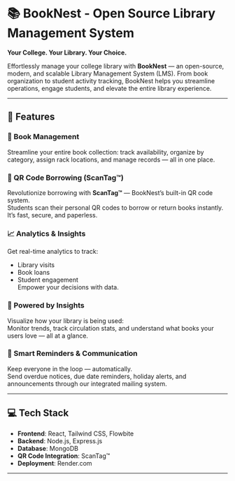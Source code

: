 # 📚 BookNest - Open Source Library Management System

**Your College. Your Library. Your Choice.**

Effortlessly manage your college library with **BookNest** — an open-source, modern, and scalable Library Management System (LMS). From book organization to student activity tracking, BookNest helps you streamline operations, engage students, and elevate the entire library experience.

---

## 🔧 Features

### 📘 Book Management
Streamline your entire book collection: track availability, organize by category, assign rack locations, and manage records — all in one place.

### 📲 QR Code Borrowing (ScanTag™)
Revolutionize borrowing with **ScanTag™** — BookNest’s built-in QR code system.  
Students scan their personal QR codes to borrow or return books instantly. It’s fast, secure, and paperless.

### 📈 Analytics & Insights
Get real-time analytics to track:
- Library visits
- Book loans
- Student engagement  
Empower your decisions with data.

### 🧠 Powered by Insights
Visualize how your library is being used:  
Monitor trends, track circulation stats, and understand what books your users love — all at a glance.

### 📢 Smart Reminders & Communication
Keep everyone in the loop — automatically.  
Send overdue notices, due date reminders, holiday alerts, and announcements through our integrated mailing system.

---

## 💻 Tech Stack

- **Frontend**: React, Tailwind CSS, Flowbite
- **Backend**: Node.js, Express.js
- **Database**: MongoDB
- **QR Code Integration**: ScanTag™
- **Deployment**: Render.com

---

